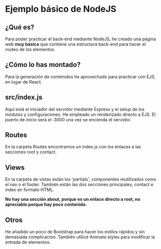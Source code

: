 # Ejemplo básico de NodeJS

## ¿Qué es?
Para poder practicar el back-end mediante NodeJS, he creado una página web **muy básica** que contiene una estructura back-end para hacer el routeo de los elementos.

## ¿Cómo lo has montado?
Para la generación de contenidos he aprovechado para practicar con EJS, en lugar de React.

## src/index.js
Aquí está el iniciador del servidor mediante Express y el setup de los módulos y configuraciones.
He empleado un renderizado directo a EJS.
El puerto de inicio será el :3000 una vez se encienda el servidor.

## Routes
En la carpeta Routes encontramos un index.js con los enlaces a las secciones root y contact.

## Views
En la carpeta de vistas están los 'partials', componentes reutilizados como el nav o el footer. También están las dos secciones principales, contact e index en formato HTML.

**No hay una sección about, porque es un enlace directo a root, no apreciable porque hay poco contenido.**

## Otros
He añadido un poco de Bootstrap para hacer los estilos rápidos y sin demasiada complicación. También utilicé Animate.styles para modificar la entrada de elementos.


